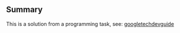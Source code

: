 ## Summary

This is a solution from a programming task, see:
[googletechdevguide](https://techdevguide.withgoogle.com/paths/advanced/compress-decompression/#!)
